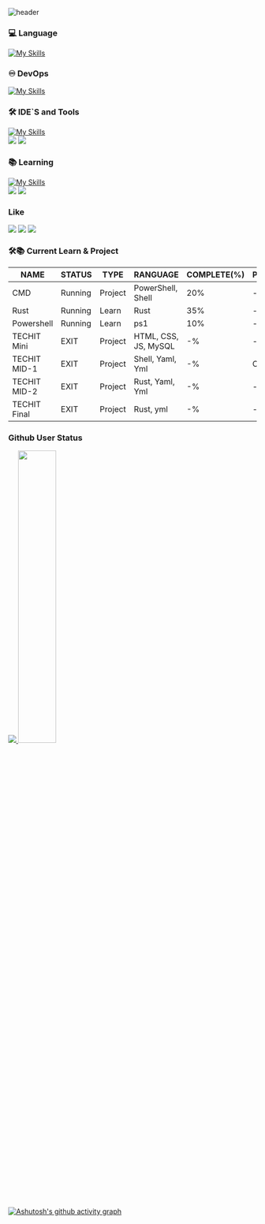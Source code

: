 ![header](https://capsule-render.vercel.app/api?type=waving&color=auto&height=300&section=header&text=Who%20am%20I&fontSize=90)

### 💻 Language
[![My Skills](https://skillicons.dev/icons?i=bash,powershell,rust)](https://skillicons.dev)

### ♾ DevOps
[![My Skills](https://skillicons.dev/icons?i=linux,githubactions,docker,kubernetes)](https://skillicons.dev)

### 🛠️ IDE`S and Tools
[![My Skills](https://skillicons.dev/icons?i=git,vscode,idea)](https://skillicons.dev)
</br>
<img src="https://img.shields.io/badge/Gitkraken-179287?style=for-the-badge&logo=gitkraken&logoColor=white"/></a>
<img src="https://img.shields.io/badge/Codeium-09B6A2?style=for-the-badge&logo=codeium&logoColor=white"/></a>

### 📚 Learning
[![My Skills](https://skillicons.dev/icons?i=rust,terraform,gitlab)](https://skillicons.dev)
</br>
<img src="https://img.shields.io/badge/Argocd-EF7B4D?style=for-the-badge&logo=argo&logoColor=white"/></a>
<img src="https://img.shields.io/badge/Create.io-000000?style=for-the-badge&logo=actix&logoColor=white"/></a>

### Like
<img src="https://img.shields.io/badge/F1-E10600?style=for-the-badge&logo=F1&logoColor=white"/></a>
<img src="https://img.shields.io/badge/Red Bull-DB0A40?style=for-the-badge&logo=redbull&logoColor=white"/></a>
<img src="https://img.shields.io/badge/Rust-000000?style=for-the-badge&logo=Rust&logoColor=white"/></a>

### 🛠📚 Current Learn & Project
| NAME | STATUS | TYPE | RANGUAGE | COMPLETE(%) | POSITION | REPOSITORY |
|------|--------|------|----------|-------------|----------|------------|
| CMD  | Running | Project | PowerShell, Shell | 20% | - | [CMD](https://github.com/gunwoo8873/CMD.git) |
| Rust | Running | Learn | Rust | 35% | - | [Rust](https://github.com/gunwoo8873/Rust-Learning.git) |
| Powershell | Running | Learn | ps1 | 10% | - | [PS](https://github.com/gunwoo8873/PS-Learning.git) |
| TECHIT Mini | EXIT | Project | HTML, CSS, JS, MySQL | -% | - | [TECHIT-MiniProject](https://github.com/gunwoo8873/TECHIT-MiniProject.git) |
| TECHIT MID-1 | EXIT | Project | Shell, Yaml, Yml | -% | CI / CD | [TECHIT-MidProject-1](https://github.com/gunwoo8873/TECHIT-midproject-1) |
| TECHIT MID-2 | EXIT | Project | Rust, Yaml, Yml | -% | - | - |
| TECHIT Final | EXIT | Project | Rust, yml | -% | - | [TECHIT-FinalProject](https://github.com/gunwoo8873/TECHIT-FinalProject.git) |

### Github User Status
<a href="s">
  <img src="https://github-readme-stats.vercel.app/api/top-langs/?username=gunwoo8873&exclude_repo=gunwoo8873.github.io&layout=compact&theme=tokyonight" />
</a>
<a href="s">
  <img src="https://github-readme-stats.vercel.app/api?username=gunwoo8873&theme=tokyonight&show_icons=true" width="39%" />
</a>

[![Ashutosh's github activity graph](https://github-readme-activity-graph.vercel.app/graph?username=gunwoo8873&theme=tokyo-night)](https://github.com/gunwoo8873/github-readme-activity-graph)
